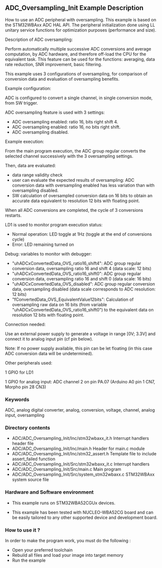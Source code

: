 ## <b>ADC_Oversampling_Init Example Description</b>

How to use an ADC peripheral with oversampling.
This example is based on the STM32WBAxx ADC HAL API.
The peripheral initialization done using LL unitary service functions for
optimization purposes (performance and size).

Description of ADC oversampling:

Perform automatically multiple successive ADC conversions and average
computation, by ADC hardware, and therefore off-load the CPU for the
equivalent task.
This feature can be used for the functions: averaging, data rate reduction,
SNR improvement, basic filtering.

This example uses 3 configurations of oversampling, for comparison
of conversion data and evaluation of oversampling benefits.


Example configuration:

ADC is configured to convert a single channel, in single conversion mode,
from SW trigger.

ADC oversampling feature is used with 3 settings:

- ADC oversampling enabled: ratio 16, bits right shift 4.
- ADC oversampling enabled: ratio 16, no bits right shift.
- ADC oversampling disabled.

Example execution:

From the main program execution, the ADC group regular converts the
selected channel successively with the 3 oversampling settings.

Then, data are evaluated:

- data range validity check
- user can evaluate the expected results of oversampling:
  ADC conversion data with oversampling enabled has less variation
  than with oversampling disabled.
- SW calculation of oversampled conversion data on 16 bits to obtain an accurate
  data equivalent to resolution 12 bits with floating point.

When all ADC conversions are completed, the cycle of 3 conversions restarts.

LD1 is used to monitor program execution status:

- Normal operation: LED toggle at 1Hz (toggle at the end of conversions cycle)
- Error: LED remaining turned on

Debug: variables to monitor with debugger:

- "uhADCxConvertedData_OVS_ratio16_shift4":   ADC group regular conversion data, oversampling ratio 16 and shift 4 (data scale: 12 bits)
- "uhADCxConvertedData_OVS_ratio16_shift0":   ADC group regular conversion data, oversampling ratio 16 and shift 0 (data scale: 16 bits)
- "uhADCxConvertedData_OVS_disabled":         ADC group regular conversion data, oversampling disabled (data scale corresponds to ADC resolution: 12 bits)
- "fConvertedData_OVS_EquivalentValue12bits": Calculation of oversampling raw data on 16 bits (from variable "uhADCxConvertedData_OVS_ratio16_shift0") to the equivalent data on resolution 12 bits with floating point.

Connection needed:

Use an external power supply to generate a voltage in range [0V; 3.3V]
and connect it to analog input pin (cf pin below).

Note: If no power supply available, this pin can be let floating (in this case
      ADC conversion data will be undetermined).

Other peripherals used:

  1 GPIO for LD1

  1 GPIO for analog input: ADC channel 2 on pin PA.07 (Arduino A0 pin 1 CN7, Morpho pin 28 CN3)

### <b>Keywords</b>

ADC, analog digital converter, analog, conversion, voltage, channel, analog input, oversampling

### <b>Directory contents</b>

  - ADC/ADC_Oversampling_Init/Inc/stm32wbaxx_it.h         Interrupt handlers header file
  - ADC/ADC_Oversampling_Init/Inc/main.h                  Header for main.c module
  - ADC/ADC_Oversampling_Init/Inc/stm32_assert.h          Template file to include assert_failed function
  - ADC/ADC_Oversampling_Init/Src/stm32wbaxx_it.c         Interrupt handlers
  - ADC/ADC_Oversampling_Init/Src/main.c                  Main program
  - ADC/ADC_Oversampling_Init/Src/system_stm32wbaxx.c     STM32WBAxx system source file


### <b>Hardware and Software environment</b>

  - This example runs on STM32WBA52CGUx devices.

  - This example has been tested with NUCLEO-WBA52CG board and can be
    easily tailored to any other supported device and development board.

### <b>How to use it ?</b>

In order to make the program work, you must do the following :

 - Open your preferred toolchain
 - Rebuild all files and load your image into target memory
 - Run the example

